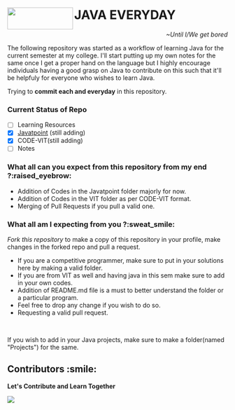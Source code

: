 <div>
  <img src="https://img.shields.io/badge/Java-ED8B00?style=for-the-badge&logo=java&logoColor=white" align=left width=150 height=50>
  <h1>JAVA EVERYDAY</h1>
  <p align=right><i>~Until I/We get bored</i></p>
</div>
<p>The following repository was started as a workflow of learning Java for the current semester at my college. I'll start putting up my own notes for the same once I get a proper hand on the language but I highly encourage individuals having a good grasp on Java to contribute on this such that it'll be helpfuly for everyone who wishes to learn Java.</p>
<p>Trying to <b>commit each and everyday</b> in this repository.</p>

### Current Status of Repo

- [ ] Learning Resources
- [X] <a href="https://github.com/Swarzinium-369/Java-Everyday/tree/main/1-Everyday-Java-qa/4-Javatpoint">Javatpoint</a> (still adding)
- [X] CODE-VIT(still adding)
- [ ] Notes

<h3>What all can you expect from this repository from my end ?:raised_eyebrow:</h3>
<ul>
  <li>Addition of Codes in the Javatpoint folder majorly for now.</li>
  <li>Addition of Codes in the VIT folder as per CODE-VIT format.</li>
  <li>Merging of Pull Requests if you pull a valid one.</li>
</ul>
<h3>What all am I expecting from you ?:sweat_smile:</h3>
<p><i>Fork this repository</i> to make a copy of this repository in your profile, make changes in the forked repo and pull a request.</p>
<ul>
  <li>If you are a competitive programmer, make sure to put in your solutions here by making a valid folder.</li>
  <li>If you are from VIT as well and having java in this sem make sure to add in your own codes.</li>
  <li>Addition of README.md file is a must to better understand the folder or a particular program.</li>
  <li>Feel free to drop any change if you wish to do so.</li>
  <li>Requesting a valid pull request.</li>
</ul>
<br>
<p>If you wish to add in your Java projects, make sure to make a folder(named "Projects") for the same.</p>

<h2>Contributors :smile:</h2>
<p><b>Let's Contribute and Learn Together</b></p>
<a href = "https://github.com/Swarzinium-369/Java-Everyday/graphs/contributors">
  <img src = "https://contrib.rocks/image?repo=Swarzinium-369/Java-Everyday"/>
</a>
